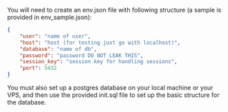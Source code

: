 You will need to create an env.json file with following structure (a sample is provided in env_sample.json):
```json
{
	"user": "name of user",
	"host": "host (for testing just go with localhost)",
	"database": "name of db",
	"password": "password DO NOT LEAK THIS",
	"session_key": "session key for handling sessions",
	"port": 5432
}
```
You must also set up a postgres database on your local machine or your VPS, and then use the provided init.sql file to set up the basic structure for the database.
